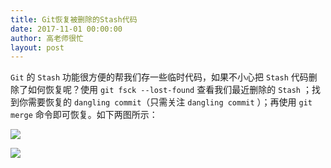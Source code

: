 ```yaml
---
title: Git恢复被删除的Stash代码
date: 2017-11-01 00:00:00
author: 高老师很忙
layout: post
---
```


`Git` 的 `Stash` 功能很方便的帮我们存一些临时代码，如果不小心把 `Stash` 代码删除了如何恢复呢？使用 `git fsck --lost-found` 查看我们最近删除的 `Stash` ；找到你需要恢复的 `dangling commit`（只需关注 `dangling commit` ）；再使用 `git merge` 命令即可恢复。如下两图所示：

![](https://github.com/southpeak/iOS-tech-set/blob/master/images/2017/11/12-1.jpg?raw=true)

![](https://github.com/southpeak/iOS-tech-set/blob/master/images/2017/11/12-2.jpg?raw=true)
